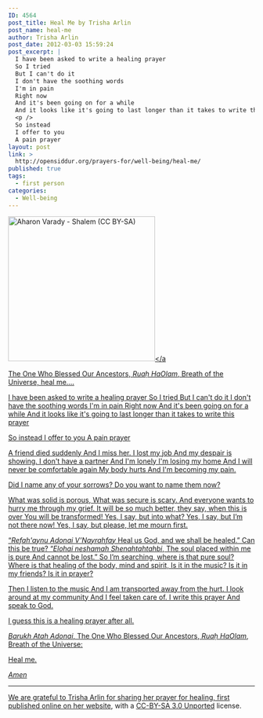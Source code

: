 ```yaml
---
ID: 4564
post_title: Heal Me by Trisha Arlin
post_name: heal-me
author: Trisha Arlin
post_date: 2012-03-03 15:59:24
post_excerpt: |
  I have been asked to write a healing prayer
  So I tried
  But I can't do it
  I don't have the soothing words
  I'm in pain
  Right now
  And it's been going on for a while
  And it looks like it's going to last longer than it takes to write this prayer
  <p />
  So instead
  I offer to you
  A pain prayer
layout: post
link: >
  http://opensiddur.org/prayers-for/well-being/heal-me/
published: true
tags:
  - first person
categories:
  - Well-being
---
```

<a href="http://opensiddur.org/wp-content/uploads/2012/03/Aharon-Varady-Shalem-CC-BY-SA.png"><img src="http://opensiddur.org/wp-content/uploads/2012/03/Aharon-Varady-Shalem-CC-BY-SA-300x295.png" alt="Aharon Varady - Shalem (CC BY-SA)" width="300" height="295" class="size-medium wp-image-10528" /></a

The One Who Blessed Our Ancestors, <em>Ruaḥ HaOlam</em>, Breath of the Universe, heal me….

I have been asked to write a healing prayer
So I tried
But I can't do it
I don't have the soothing words
I'm in pain
Right now
And it's been going on for a while 
And it looks like it's going to last longer than it takes to write this prayer

So instead
I offer to you
A pain prayer

A friend died suddenly
And I miss her.
I lost my job
And my despair is showing.
I don't have a partner
And I'm lonely
I'm losing my home
And I will never be comfortable again
My body hurts
And I'm becoming my pain.

Did I name any of your sorrows?
Do you want to name them now?

What was solid is porous,
What was secure is scary.
And everyone wants to hurry me through my grief.
It will be so much better, they say, when this is over
You will be transformed!
Yes, I say, but into what?
Yes, I say, but I’m not there now!
Yes, I say, but please, let me mourn first.

“<em>Refah'aynu Adonai V’Nayrahfay</em>
Heal us God, and we shall be healed.”
Can this be true?
“<em>Elohai neshamah
Shenahtahtahbi</em>,
The soul placed within me is pure
And cannot be lost.”
So I’m searching, where is that pure soul?
Where is that healing of the body, mind and spirit,
Is it in the music?
Is it in my friends?
Is it in prayer?

Then I listen to the music
And I am transported away from the hurt.
I look around at my community
And I feel taken care of.
I write this prayer
And speak to God.

I guess this is a healing prayer after all.

<em>Barukh Atah Adonai</em>, The One Who Blessed Our Ancestors, <em>Ruaḥ HaOlam</em>, Breath of the Universe:

Heal me.

<em>Amen</em>

<hr />
We are grateful to Trisha Arlin for sharing her prayer for healing, first published online on her <a href="http://triganza.blogspot.com/2012/02/heal-me.html">website</a>, with a <a href="https://creativecommons.org/licenses/by-sa/3.0/">CC-BY-SA 3.0 Unported</a> license.